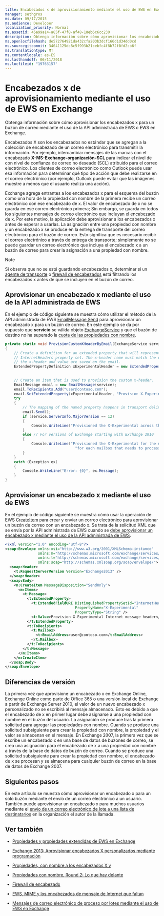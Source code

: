 ```yaml
---
title: Encabezados x de aprovisionamiento mediante el uso de EWS en Exchange
manager: sethgros
ms.date: 09/17/2015
ms.audience: Developer
localization_priority: Normal
ms.assetid: 45a99a14-a85f-47f8-af48-18eb6c6cc230
description: Obtenga información sobre cómo aprovisionar los encabezados x para un buzón de correo mediante el uso de la API administrada de EWS o EWS en Exchange.
ms.openlocfilehash: de572764921da432cfa203b3dcf166d1d34dd0cd
ms.sourcegitcommit: 34041125dc8c5f993b21cebfc4f8b72f0fd2cb6f
ms.translationtype: MT
ms.contentlocale: es-ES
ms.lasthandoff: 06/11/2018
ms.locfileid: "19763157"
---
```

# <a name="provision-x-headers-by-using-ews-in-exchange"></a>Encabezados x de aprovisionamiento mediante el uso de EWS en Exchange

Obtenga información sobre cómo aprovisionar los encabezados x para un buzón de correo mediante el uso de la API administrada de EWS o EWS en Exchange.
  
Encabezados X son los encabezados no estándar que se agregan a la colección de encabezado de un correo electrónico para transmitir la información. Por ejemplo, intercambiar mensajes de las marcas con el encabezado **X-MS-Exchange-organización-SCL** para indicar el nivel de con nivel de confianza de correo no deseado (SCL) atribuido para el correo electrónico. Los clientes de correo electrónico como Outlook puede usar esa información para determinar qué tipo de acción que debe realizarse en el correo electrónico (por ejemplo, Outlook puede evitar que las imágenes muestre a menos que el usuario realiza una acción). 
  
Exchange agrega entrantes a los encabezados x para el esquema del buzón como una hora de la propiedad con nombre de la primera recibe un correo electrónico con ese encabezado de x. El valor de encabezado de x no se guarda en ese correo electrónico primera; Sin embargo, se guarda en todos los siguientes mensajes de correo electrónico que incluyan el encabezado de x. Por este motivo, la aplicación debe aprovisionar a los encabezados x antes de esperar a usarlas. La asignación entre una propiedad con nombre y un encabezado x se produce en la entrega de transporte del correo electrónico para el buzón de correo. Esto significa que es necesario recibir el correo electrónico a través de entrega de transporte; simplemente no se puede guardar un correo electrónico que incluya el encabezado x a un buzón de correo para crear la asignación a una propiedad con nombre.
  
> [!NOTE]
> Si observa que no se está guardando encabezados x, determinar si un [agente de transporte](http://code.msdn.microsoft.com/Exchange-2013-Build-an-32f62f5a) o [firewall de encabezados](http://technet.microsoft.com/en-us/library/bb232136%28v=exchg.150%29.aspx) está filtrando los encabezados x antes de que se incluyen en el buzón de correo. 
  
## <a name="provision-an-x-header-by-using-the-ews-managed-api"></a>Aprovisionar un encabezado x mediante el uso de la API administrada de EWS
<a name="bk_example1"> </a>

En el ejemplo de código siguiente se muestra cómo utilizar el método de la API administrada de EWS [EmailMessage.Send](http://msdn.microsoft.com/en-us/library/office/microsoft.exchange.webservices.data.emailmessage.send%28v=exchg.80%29.aspx) para aprovisionar un encabezado x para un buzón de correo. En este ejemplo se da por supuesto que **servicio** se válida objeto [ExchangeService](http://msdn.microsoft.com/en-us/library/microsoft.exchange.webservices.data.exchangeservice%28v=exchg.80%29.aspx) y que el buzón de destino no ha superado la [cuota de las propiedades con nombre](http://technet.microsoft.com/en-us/library/bb851492%28v=EXCHG.80%29.aspx).
  
```cs
private static void ProvisionCustomXHeaderByEmail(ExchangeService service)
{
    // Create a definition for an extended property that will represent a custom x-header. X-headers must be created in the
    // InternetHeaders property set. The x-header name must match the name of the x-header sent in the subsequent emails so
    // the x-header and value are saved on the email.
    ExtendedPropertyDefinition xExperimentalHeader = new ExtendedPropertyDefinition(DefaultExtendedPropertySet.InternetHeaders,
                                                                                            "X-Experimental",
                                                                                            MapiPropertyType.String);
    // Create an item that is used to provision the custom x-header.
    EmailMessage email = new EmailMessage(service);
    email.ToRecipients.Add("user@contoso.com");
    email.SetExtendedProperty(xExperimentalHeader, "Provision X-Experimental Internet message header");
    try
    {
        // The mapping of the named property happens in transport delivery.
        email.Send();
        if (service.ServerInfo.MajorVersion == 12)
        {
            Console.WriteLine("Provisioned the X-Experimental across the mailbox database that hosts the user's mailbox.");
        }
        else // For versions of Exchange starting with Exchange 2010
        {
            Console.WriteLine("Provisioned the X-Experimental for the user's mailbox. You will need to run this " +
                                "for each mailbox that needs to process this x-header.");
        }
    }
    catch (Exception ex)
    {
        Console.WriteLine("Error: {0}", ex.Message);
    }
}
```

## <a name="provision-an-x-header-by-using-ews"></a>Aprovisionar un encabezado x mediante el uso de EWS
<a name="bk_example1"> </a>

En el ejemplo de código siguiente se muestra cómo usar la operación de EWS [CreateItem](http://msdn.microsoft.com/library/78a52120-f1d0-4ed7-8748-436e554f75b6%28Office.15%29.aspx) para crear y enviar un correo electrónico para aprovisionar un buzón de correo con un encabezado x. Se trata de la solicitud XML que se envía por la API administrada de EWS cuando se [debe aprovisionar un encabezado x mediante el uso de la API administrada de EWS](#bk_example1).
  
```XML
<?xml version="1.0" encoding="utf-8"?>
<soap:Envelope xmlns:xsi="http://www.w3.org/2001/XMLSchema-instance"
               xmlns:m="http://schemas.microsoft.com/exchange/services/2006/messages"
               xmlns:t="http://schemas.microsoft.com/exchange/services/2006/types"
               xmlns:soap="http://schemas.xmlsoap.org/soap/envelope/">
  <soap:Header>
    <t:RequestServerVersion Version="Exchange2013" />
  </soap:Header>
  <soap:Body>
    <m:CreateItem MessageDisposition="SendOnly">
      <m:Items>
        <t:Message>
          <t:ExtendedProperty>
            <t:ExtendedFieldURI DistinguishedPropertySetId="InternetHeaders"
                                PropertyName="X-Experimental"
                                PropertyType="String" />
            <t:Value>Provision X-Experimental Internet message header</t:Value>
          </t:ExtendedProperty>
          <t:ToRecipients>
            <t:Mailbox>
              <t:EmailAddress>user@contoso.com</t:EmailAddress>
            </t:Mailbox>
          </t:ToRecipients>
        </t:Message>
      </m:Items>
    </m:CreateItem>
  </soap:Body>
</soap:Envelope>

```

## <a name="version-differences"></a>Diferencias de versión
<a name="bk_example1"> </a>

La primera vez que aprovisione un encabezado x en Exchange Online, Exchange Online como parte de Office 365 o una versión local de Exchange a partir de Exchange Server 2010, el valor de un nuevo encabezado x personalizado no se escribirá al mensaje almacenado. Esto es debido a que el encabezado de x en primer lugar debe asignarse a una propiedad con nombre en el buzón del usuario. La asignación se produce tras la primera solicitud para agregar las propiedades con nombre. Cuando se produce una solicitud subsiguiente para crear la propiedad con nombre, la propiedad y el valor se almacenan en el mensaje. En Exchange 2007, la primera vez que se escribe un encabezado x en una base de datos de buzones de correo, se crea una asignación para el encabezado de x a una propiedad con nombre a través de la base de datos de buzón de correo. Cuando se produce una solicitud subsiguiente para crear la propiedad con nombre, el encabezado de x se procesan y se almacena para cualquier buzón de correo en la base de datos de Exchange 2007.
  
## <a name="next-steps"></a>Siguientes pasos
<a name="bk_example1"> </a>

En este artículo se muestra cómo aprovisionar un encabezado x para un solo buzón mediante el envío de un correo electrónico a un usuario. También puede aprovisionar un encabezado x para muchos usuarios mediante el [envío de un correo electrónico de lote a una lista de destinatarios](how-to-process-email-messages-in-batches-by-using-ews-in-exchange.md) en la organización el autor de la llamada. 
  
## <a name="see-also"></a>Ver también


- [Propiedades y propiedades extendidas de EWS en Exchange](properties-and-extended-properties-in-ews-in-exchange.md)
    
- [Exchange 2013: Aprovisionar encabezados X personalizados mediante programación](http://code.msdn.microsoft.com/exchange/Exchange-2013-Provision-d4ef5719)
    
- [Propiedades, con nombre a los encabezados X y](http://blogs.technet.com/b/exchange/archive/2009/04/06/3407221.aspx)
    
- [Propiedades con nombre, Round 2: Lo que hay delante](http://blogs.technet.com/b/exchange/archive/2009/06/12/3407672.aspx)
    
- [Firewall de encabezado](http://technet.microsoft.com/en-us/library/bb232136%28v=exchg.150%29.aspx)
    
- [EWS, MIME y los encabezados de mensaje de Internet que faltan](http://msdn.microsoft.com/library/office/hh545614%28v=exchg.140%29.aspx)
    
- [Mensajes de correo electrónico de proceso por lotes mediante el uso de EWS en Exchange](how-to-process-email-messages-in-batches-by-using-ews-in-exchange.md)
    

